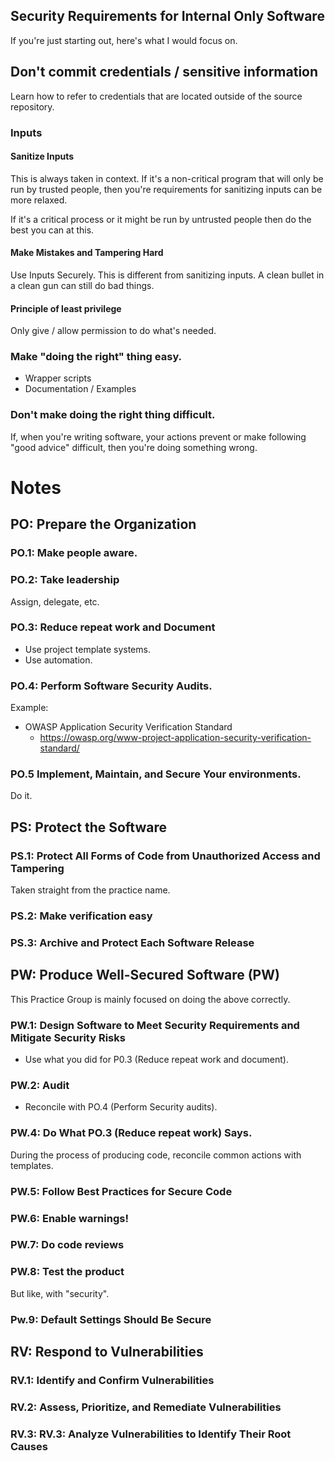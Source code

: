 ## Security Requirements for Internal Only Software

If you're just starting out, here's what I would focus on.

## Don't commit credentials / sensitive information

Learn how to refer to credentials that are located outside
of the source repository.

### Inputs

#### Sanitize Inputs

This is always taken in context.  If it's a non-critical program that
will only be run by trusted people, then you're requirements for
sanitizing inputs can be more relaxed.

If it's a critical process or it might be run by untrusted people
then do the best you can at this.

#### Make Mistakes and Tampering Hard

Use Inputs Securely.  This is different from sanitizing inputs.
A clean bullet in a clean gun can still do bad things.

#### Principle of least privilege

Only give / allow permission to do what's needed.

### Make "doing the right" thing easy.

* Wrapper scripts
* Documentation / Examples

### Don't make doing the right thing difficult.

If, when you're writing software, your actions prevent or make following
"good advice" difficult, then you're doing something wrong.

# Notes

## PO: Prepare the Organization

### PO.1: Make people aware.

### PO.2: Take leadership

Assign, delegate, etc.

### PO.3: Reduce repeat work and Document

* Use project template systems.
* Use automation.

### PO.4:  Perform Software Security Audits.

Example:

* OWASP Application Security Verification Standard
	* https://owasp.org/www-project-application-security-verification-standard/

### PO.5 Implement, Maintain, and Secure Your environments.

Do it.

## PS: Protect the Software

### PS.1: Protect All Forms of Code from Unauthorized Access and Tampering

Taken straight from the practice name.

### PS.2: Make verification easy

### PS.3: Archive and Protect Each Software Release

## PW: Produce Well-Secured Software (PW)

This Practice Group is mainly focused on doing the above correctly.

### PW.1: Design Software to Meet Security Requirements and Mitigate Security Risks

* Use what you did for P0.3 (Reduce repeat work and document).

### PW.2: Audit

* Reconcile with PO.4 (Perform Security audits).

### PW.4: Do What PO.3 (Reduce repeat work) Says.

During the process of producing code, reconcile common actions with
templates.

### PW.5: Follow Best Practices for Secure Code

### PW.6: Enable warnings!

### PW.7: Do code reviews

### PW.8: Test the product

But like, with "security".

### Pw.9: Default Settings Should Be Secure

## RV: Respond to Vulnerabilities

### RV.1: Identify and Confirm Vulnerabilities

### RV.2: Assess, Prioritize, and Remediate Vulnerabilities

### RV.3: RV.3: Analyze Vulnerabilities to Identify Their Root Causes
